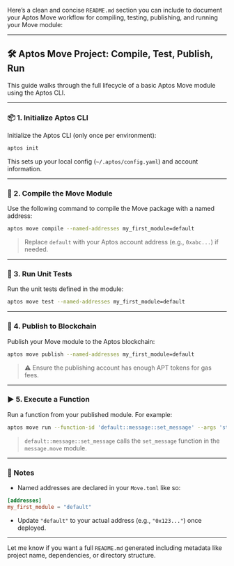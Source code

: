 Here’s a clean and concise `README.md` section you can include to document your Aptos Move workflow for compiling, testing, publishing, and running your Move module:

---

## 🛠️ Aptos Move Project: Compile, Test, Publish, Run

This guide walks through the full lifecycle of a basic Aptos Move module using the Aptos CLI.

---

### 📦 1. Initialize Aptos CLI

Initialize the Aptos CLI (only once per environment):

```bash
aptos init
```

This sets up your local config (`~/.aptos/config.yaml`) and account information.

---

### 🔧 2. Compile the Move Module

Use the following command to compile the Move package with a named address:

```bash
aptos move compile --named-addresses my_first_module=default
```

> Replace `default` with your Aptos account address (e.g., `0xabc...`) if needed.

---

### 🧪 3. Run Unit Tests

Run the unit tests defined in the module:

```bash
aptos move test --named-addresses my_first_module=default
```

---

### 🚀 4. Publish to Blockchain

Publish your Move module to the Aptos blockchain:

```bash
aptos move publish --named-addresses my_first_module=default
```

> ⚠️ Ensure the publishing account has enough APT tokens for gas fees.

---

### ▶️ 5. Execute a Function

Run a function from your published module. For example:

```bash
aptos move run --function-id 'default::message::set_message' --args 'string:Hello, Aptos!'
```

> `default::message::set_message` calls the `set_message` function in the `message.move` module.

---

### 📌 Notes

* Named addresses are declared in your `Move.toml` like so:

```toml
[addresses]
my_first_module = "default"
```

* Update `"default"` to your actual address (e.g., `"0x123..."`) once deployed.

---

Let me know if you want a full `README.md` generated including metadata like project name, dependencies, or directory structure.

<!-- module: module FACoin::fa_coin { -->

<!-- toml file: [package]
name = "fa_coin"
version = "1.0.0"
authors = []

[addresses]
FACoin = "2e1a6a26e98dcad6524f8c8d67c73f47859abfb8f393bc6cf6f26acc15264b58"

[dev-addresses]

[dependencies.AptosFramework]
git = "https://github.com/aptos-labs/aptos-framework.git"
rev = "mainnet"
subdir = "aptos-framework"

[dev-dependencies] -->
